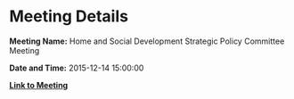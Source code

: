 # Meeting Details

**Meeting Name:** Home and Social Development Strategic Policy Committee Meeting

**Date and Time:** 2015-12-14 15:00:00

**[Link to Meeting](https://www.limerick.ie/council/whats-on/home-and-social-development-strategic-policy-committee-meeting-1)**
